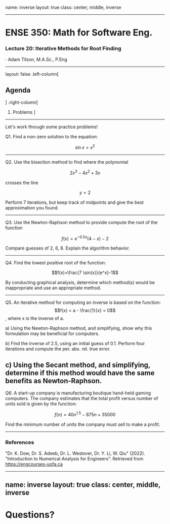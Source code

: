name: inverse
layout: true
class: center, middle, inverse

---

# ENSE 350: Math for Software Eng.

### Lecture 20: Iterative Methods for Root Finding

$\cdot$ Adam Tilson, M.A.Sc., P.Eng

---

layout: false
.left-column[
  ## Agenda
]
.right-column[
1. Problems
]
---
Let's work through some practice problems!

Q1. Find a non-zero solution to the equation:

$$\sin x = x^2$$

---
Q2. Use the bisection method to find where the polynomial

$$2x^3-4x^2+3x$$

crosses the line

$$y=2$$

Perform 7 iterations, but keep track of midpoints and give the best approximation you found.

---
Q3. Use the Newton-Raphson method to provide compute the root of the function

$$f(x)=e^{-0.5x}(4-x)-2$$

Compare guesses of 2, 6, 8. Explain the algorithm behavior.

---
Q4. Find the lowest positive root of the function:

$$f(x)=\frac{7 \sin(x)}{e^x}-1$$

By conducting graphical analysis, determine which method(s) would be inappropriate and use an appropriate method.

---
Q5. An iterative method for computing an inverse is based on the function:
$$f(x) = a - \frac{1}{x} = 0$$, where x is the inverse of a.

a) Using the Newton-Raphson method, and simplifying, show why this formulation may be beneficial for computers.

b) Find the inverse of 2.5, using an initial guess of 0.1. Perform four iterations and compute the per. abs. rel. true error.

c) Using the Secant method, and simplifying, determine if this method would have the same benefits as Newton-Raphson.
---

Q6. A start-up company is manufacturing boutique hand-held gaming computers. The company estimates that the total profit versus number of units sold is given by the function:

$$f(n) = 40n^{1.5}-875n+35000$$

Find the minimum number of units the company must sell to make a profit.

---

### References

"Dr. K. Dow, Dr. S. Adeeb, Dr. L. Westover, Dr. Y. Li, W. Qiu" (2022). "Introduction to Numerical Analysis for Engineers". Retrieved from https://engcourses-uofa.ca 

---

name: inverse
layout: true
class: center, middle, inverse
---
# Questions?
